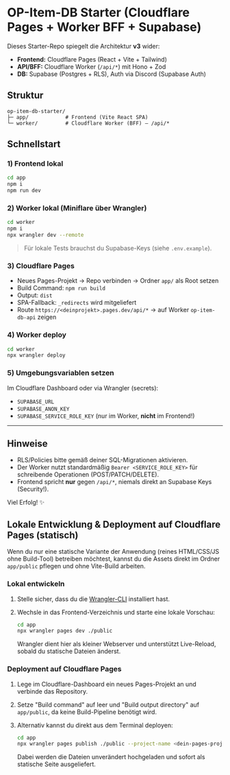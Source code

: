 # OP-Item-DB Starter (Cloudflare Pages + Worker BFF + Supabase)

Dieses Starter-Repo spiegelt die Architektur **v3** wider:
- **Frontend:** Cloudflare Pages (React + Vite + Tailwind)
- **API/BFF:** Cloudflare Worker (`/api/*`) mit Hono + Zod
- **DB:** Supabase (Postgres + RLS), Auth via Discord (Supabase Auth)

## Struktur
```
op-item-db-starter/
├─ app/            # Frontend (Vite React SPA)
└─ worker/         # Cloudflare Worker (BFF) – /api/*
```

## Schnellstart

### 1) Frontend lokal
```bash
cd app
npm i
npm run dev
```

### 2) Worker lokal (Miniflare über Wrangler)
```bash
cd worker
npm i
npx wrangler dev --remote
```

> Für lokale Tests brauchst du Supabase-Keys (siehe `.env.example`).

### 3) Cloudflare Pages
- Neues Pages-Projekt → Repo verbinden → Ordner `app/` als Root setzen
- Build Command: `npm run build`
- Output: `dist`
- SPA-Fallback: `_redirects` wird mitgeliefert
- Route `https://<deinprojekt>.pages.dev/api/*` → auf Worker `op-item-db-api` zeigen

### 4) Worker deploy
```bash
cd worker
npx wrangler deploy
```

### 5) Umgebungsvariablen setzen
Im Cloudflare Dashboard oder via Wrangler (secrets):
- `SUPABASE_URL`
- `SUPABASE_ANON_KEY`
- `SUPABASE_SERVICE_ROLE_KEY` (nur im Worker, **nicht** im Frontend!)

---

## Hinweise
- RLS/Policies bitte gemäß deiner SQL-Migrationen aktivieren.
- Der Worker nutzt standardmäßig `Bearer <SERVICE_ROLE_KEY>` für schreibende Operationen (POST/PATCH/DELETE).
- Frontend spricht **nur** gegen `/api/*`, niemals direkt an Supabase Keys (Security!).

Viel Erfolg! ✨

## Lokale Entwicklung & Deployment auf Cloudflare Pages (statisch)

Wenn du nur eine statische Variante der Anwendung (reines HTML/CSS/JS ohne Build-Tool) betreiben möchtest, kannst du die Assets direkt im Ordner `app/public` pflegen und ohne Vite-Build arbeiten.

### Lokal entwickeln

1. Stelle sicher, dass du die [Wrangler-CLI](https://developers.cloudflare.com/workers/wrangler/install-and-update/) installiert hast.
2. Wechsle in das Frontend-Verzeichnis und starte eine lokale Vorschau:

   ```bash
   cd app
   npx wrangler pages dev ./public
   ```

   Wrangler dient hier als kleiner Webserver und unterstützt Live-Reload, sobald du statische Dateien änderst.

### Deployment auf Cloudflare Pages

1. Lege im Cloudflare-Dashboard ein neues Pages-Projekt an und verbinde das Repository.
2. Setze "Build command" auf leer und "Build output directory" auf `app/public`, da keine Build-Pipeline benötigt wird.
3. Alternativ kannst du direkt aus dem Terminal deployen:

   ```bash
   cd app
   npx wrangler pages publish ./public --project-name <dein-pages-projekt>
   ```

   Dabei werden die Dateien unverändert hochgeladen und sofort als statische Seite ausgeliefert.
